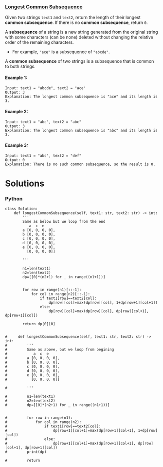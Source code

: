 ### [Longest Common Subsequence](https://leetcode.com/problems/longest-common-subsequence/) <br>

Given two strings `text1` and `text2`, return the length of their longest **common subsequence**. If there is no **common subsequence**, return `0`.

A **subsequence** of a string is a new string generated from the original string with some characters (can be none) deleted without changing the relative order of the remaining characters.

 - For example, `"ace"` is a subsequence of `"abcde"`.

A **common subsequence** of two strings is a subsequence that is common to both strings.

 

#### Example 1:

```
Input: text1 = "abcde", text2 = "ace" 
Output: 3  
Explanation: The longest common subsequence is "ace" and its length is 3.

```

#### Example 2:

```
Input: text1 = "abc", text2 = "abc"
Output: 3
Explanation: The longest common subsequence is "abc" and its length is 3.

```

#### Example 3:

```
Input: text1 = "abc", text2 = "def"
Output: 0
Explanation: There is no such common subsequence, so the result is 0.

```

# Solutions

### Python
```
class Solution:
    def longestCommonSubsequence(self, text1: str, text2: str) -> int:
        '''
        Same as below but we loop from the end
           a  c  e
        a [0, 0, 0, 0], 
        b [0, 0, 0, 0], 
        c [0, 0, 0, 0], 
        d [0, 0, 0, 0], 
        e [0, 0, 0, 0], 
          [0, 0, 0, 0]]

        '''            
        
        n1=len(text1)
        n2=len(text2)
        dp=[[0]*(n2+1) for _ in range((n1+1))]
        
        
        for row in range(n1)[::-1]:
            for col in range(n2)[::-1]:
                if text1[row]==text2[col]:
                    dp[row][col]=max(dp[row][col], 1+dp[row+1][col+1])
                else:
                    dp[row][col]=max(dp[row][col], dp[row][col+1], dp[row+1][col])
        
        return dp[0][0]
    

#     def longestCommonSubsequence(self, text1: str, text2: str) -> int:
#         '''
#         Same as above, but we loop from begining
#            a  c  e
#         a [0, 0, 0, 0], 
#         b [0, 0, 0, 0], 
#         c [0, 0, 0, 0], 
#         d [0, 0, 0, 0], 
#         e [0, 0, 0, 0], 
#           [0, 0, 0, 0]]

#         '''            
        
#         n1=len(text1)
#         n2=len(text2)
#         dp=[[0]*(n2+1) for _ in range((n1+1))]
        
        
#         for row in range(n1):
#             for col in range(n2):
#                 if text1[row]==text2[col]:
#                     dp[row+1][col+1]=max(dp[row+1][col+1], 1+dp[row][col])
#                 else:
#                     dp[row+1][col+1]=max(dp[row+1][col+1], dp[row][col+1], dp[row+1][col])
#         print(dp)
        
#         return
```
